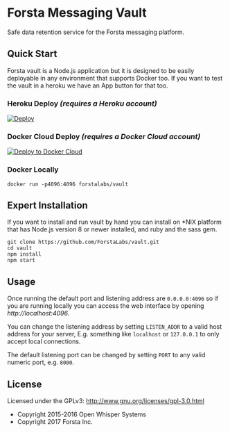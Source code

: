 Forsta Messaging Vault
========
Safe data retention service for the Forsta messaging platform.


Quick Start
--------
Forsta vault is a Node.js application but it is designed to be easily
deployable in any environment that supports Docker too.  If you want to test
the vault in a heroku we have an App button for that too.

### Heroku Deploy _(requires a Heroku account)_
[![Deploy](https://www.herokucdn.com/deploy/button.svg)](https://heroku.com/deploy?template=https://github.com/gregperk/vault/tree/wip)

### Docker Cloud Deploy _(requires a Docker Cloud account)_
[![Deploy to Docker Cloud](https://files.cloud.docker.com/images/deploy-to-dockercloud.svg)](https://cloud.docker.com/stack/deploy/)

### Docker Locally
    docker run -p4096:4096 forstalabs/vault


Expert Installation
--------
If you want to install and run vault by hand you can install on *NIX platform
that has Node.js version 8 or newer installed, and ruby and the sass gem.

    git clone https://github.com/ForstaLabs/vault.git
    cd vault
    npm install
    npm start


Usage
--------
Once running the default port and listening address are `0.0.0.0:4096` so if you are
running locally you can access the web interface by opening *http://localhost:4096*.

You can change the listening address by setting `LISTEN_ADDR` to a valid host address
for your server, E.g. something like `localhost` or `127.0.0.1` to only accept local
connections.

The default listening port can be changed by setting `PORT` to any valid numeric
port, e.g. `8000`.

License
--------
Licensed under the GPLv3: http://www.gnu.org/licenses/gpl-3.0.html

* Copyright 2015-2016 Open Whisper Systems
* Copyright 2017 Forsta Inc.
